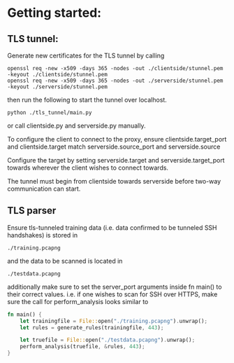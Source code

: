 
# Getting started:

## TLS tunnel:
Generate new certificates for the TLS tunnel by calling
```
openssl req -new -x509 -days 365 -nodes -out ./clientside/stunnel.pem -keyout ./clientside/stunnel.pem
openssl req -new -x509 -days 365 -nodes -out ./serverside/stunnel.pem -keyout ./serverside/stunnel.pem
```

then run the following to start the tunnel over localhost.
```
python ./tls_tunnel/main.py 
```
or call clientside.py and serverside.py manually.


To configure the client to connect to the proxy, 
ensure clientside.target_port and clientside.target match  serverside.source_port and serverside.source


Configure the target by setting serverside.target and serverside.target_port towards wherever the client wishes to connect towards.

The tunnel must begin from clientside towards serverside before two-way communication can start.


## TLS parser
Ensure tls-tunneled training data (i.e. data confirmed to be tunneled SSH handshakes) is stored in 
```
./training.pcapng
```
and the data to be scanned is located in 
```
./testdata.pcapng
```

additionally make sure to set the server_port arguments inside fn main() to their correct values.
i.e. if one wishes to scan for SSH over HTTPS, make sure the call for perform_analysis looks similar to
```rust
fn main() {
    let trainingfile = File::open("./training.pcapng").unwrap();
    let rules = generate_rules(trainingfile, 443);

    let truefile = File::open("./testdata.pcapng").unwrap();
    perform_analysis(truefile, &rules, 443);
}

```
